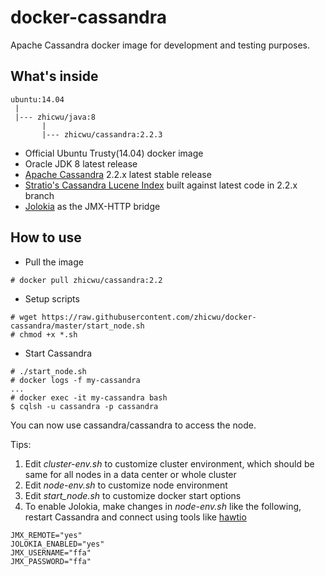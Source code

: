 # docker-cassandra
Apache Cassandra docker image for development and testing purposes.

## What's inside
```
ubuntu:14.04
 |
 |--- zhicwu/java:8
       |
       |--- zhicwu/cassandra:2.2.3
```
* Official Ubuntu Trusty(14.04) docker image
* Oracle JDK 8 latest release
* [Apache Cassandra](http://cassandra.apache.org/) 2.2.x latest stable release
* [Stratio's Cassandra Lucene Index](https://github.com/Stratio/cassandra-lucene-index) built against latest code in 2.2.x branch
* [Jolokia](https://jolokia.org/) as the JMX-HTTP bridge

## How to use
- Pull the image
```
# docker pull zhicwu/cassandra:2.2
```
- Setup scripts
```
# wget https://raw.githubusercontent.com/zhicwu/docker-cassandra/master/start_node.sh
# chmod +x *.sh
```
- Start Cassandra
```
# ./start_node.sh
# docker logs -f my-cassandra
...
# docker exec -it my-cassandra bash
$ cqlsh -u cassandra -p cassandra
```
You can now use cassandra/cassandra to access the node.

Tips:

1. Edit _cluster-env.sh_ to customize cluster environment, which should be same for all nodes in a data center or whole cluster
2. Edit _node-env.sh_ to customize node environment
3. Edit _start_node.sh_ to customize docker start options
3. To enable Jolokia, make changes in _node-env.sh_ like the following, restart Cassandra and connect using tools like  [hawtio](http://hawt.io/)
```
JMX_REMOTE="yes"
JOLOKIA_ENABLED="yes"
JMX_USERNAME="ffa"
JMX_PASSWORD="ffa"
```

